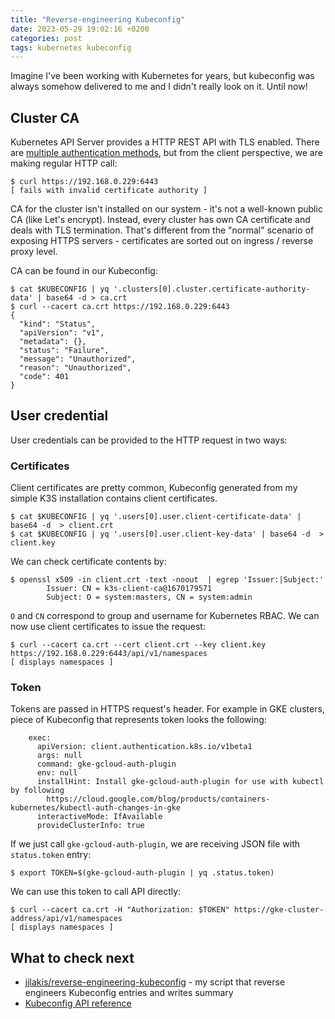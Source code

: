 ```yaml
---
title: "Reverse-engineering Kubeconfig"
date: 2023-05-29 19:02:16 +0200
categories: post
tags: kubernetes kubeconfig
---
```


Imagine I've been working with Kubernetes for years, but kubeconfig was always somehow delivered to me and I didn't really look on it. Until now!

## Cluster CA

Kubernetes API Server provides a HTTP REST API with TLS enabled. There are [multiple authentication methods](https://kubernetes.io/docs/reference/access-authn-authz/authentication/), but from the client perspective, we are making regular HTTP call:

```
$ curl https://192.168.0.229:6443
[ fails with invalid certificate authority ]
```

CA for the cluster isn't installed on our system - it's not a well-known public CA (like Let's encrypt). Instead, every cluster has own CA certificate and deals with TLS termination. That's different from the "normal" scenario of exposing HTTPS servers - certificates are sorted out on ingress / reverse proxy level.

CA can be found in our Kubeconfig:

```
$ cat $KUBECONFIG | yq '.clusters[0].cluster.certificate-authority-data' | base64 -d > ca.crt
$ curl --cacert ca.crt https://192.168.0.229:6443
{
  "kind": "Status",
  "apiVersion": "v1",
  "metadata": {},
  "status": "Failure",
  "message": "Unauthorized",
  "reason": "Unauthorized",
  "code": 401
}
```

## User credential

User credentials can be provided to the HTTP request in two ways:

### Certificates

Client certificates are pretty common, Kubeconfig generated from my simple K3S installation contains client certificates.

```
$ cat $KUBECONFIG | yq '.users[0].user.client-certificate-data' | base64 -d  > client.crt
$ cat $KUBECONFIG | yq '.users[0].user.client-key-data' | base64 -d  > client.key
```

We can check certificate contents by:

```
$ openssl x509 -in client.crt -text -noout  | egrep 'Issuer:|Subject:'
        Issuer: CN = k3s-client-ca@1670179571
        Subject: O = system:masters, CN = system:admin
```

`O` and `CN` correspond to group and username for Kubernetes RBAC. We can now use client certificates to issue the request:

```
$ curl --cacert ca.crt --cert client.crt --key client.key https://192.168.0.229:6443/api/v1/namespaces
[ displays namespaces ]
```

### Token

Tokens are passed in HTTPS request's header. For example in GKE clusters, piece of Kubeconfig that represents token looks the following:

```
    exec:
      apiVersion: client.authentication.k8s.io/v1beta1
      args: null
      command: gke-gcloud-auth-plugin
      env: null
      installHint: Install gke-gcloud-auth-plugin for use with kubectl by following
        https://cloud.google.com/blog/products/containers-kubernetes/kubectl-auth-changes-in-gke
      interactiveMode: IfAvailable
      provideClusterInfo: true

```

If we just call `gke-gcloud-auth-plugin`, we are receiving JSON file with `status.token` entry:

```
$ export TOKEN=$(gke-gcloud-auth-plugin | yq .status.token)
```

We can use this token to call API directly:

```
$ curl --cacert ca.crt -H "Authorization: $TOKEN" https://gke-cluster-address/api/v1/namespaces
[ displays namespaces ]
```

## What to check next

- [jjlakis/reverse-engineering-kubeconfig](https://github.com/jjlakis/reverse-engineering-kubeconfig) - my script that reverse engineers Kubeconfig entries and writes summary
- [Kubeconfig API reference](https://kubernetes.io/docs/reference/config-api/kubeconfig.v1/)
